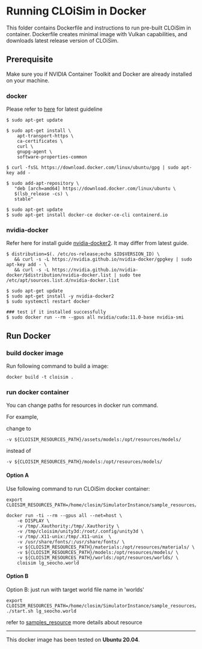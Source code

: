 # Running CLOiSim in Docker

This folder contains Dockerfile and instructions to run pre-built CLOiSim in container.
Dockerfile creates minimal image with Vulkan capabilities, and downloads latest release version of CLOiSim.

## Prerequisite

Make sure you if NVIDIA Container Toolkit and Docker are already installed on your machine.

### docker

Please refer to [here](https://docs.docker.com/engine/install/ubuntu/#install-using-the-repository) for latest guideline

```shell
$ sudo apt-get update

$ sudo apt-get install \
    apt-transport-https \
    ca-certificates \
    curl \
    gnupg-agent \
    software-properties-common

$ curl -fsSL https://download.docker.com/linux/ubuntu/gpg | sudo apt-key add -

$ sudo add-apt-repository \
   "deb [arch=amd64] https://download.docker.com/linux/ubuntu \
   $(lsb_release -cs) \
   stable"

$ sudo apt-get update
$ sudo apt-get install docker-ce docker-ce-cli containerd.io
```

### nvidia-docker

Refer here for install guide [nvidia-docker2](https://docs.nvidia.com/datacenter/cloud-native/container-toolkit/install-guide.html#docker).
It may differ from latest guide.

```shell
$ distribution=$(. /etc/os-release;echo $ID$VERSION_ID) \
   && curl -s -L https://nvidia.github.io/nvidia-docker/gpgkey | sudo apt-key add - \
   && curl -s -L https://nvidia.github.io/nvidia-docker/$distribution/nvidia-docker.list | sudo tee /etc/apt/sources.list.d/nvidia-docker.list

$ sudo apt-get update
$ sudo apt-get install -y nvidia-docker2
$ sudo systemctl restart docker

### test if it installed successfully
$ sudo docker run --rm --gpus all nvidia/cuda:11.0-base nvidia-smi
```

## Run Docker

### build docker image

Run following command to build a image:

```shell
docker build -t cloisim .
```

### run docker container

You can change paths for resources in docker run command.

For example,

change to

```shell
-v ${CLOISIM_RESOURCES_PATH}/assets/models:/opt/resources/models/
```

instead of

```shell
-v ${CLOISIM_RESOURCES_PATH}/models:/opt/resources/models/
```

#### Option A

Use following command to run CLOiSim docker container:

```shell
export CLOISIM_RESOURCES_PATH=/home/closim/SimulatorInstance/sample_resources/

docker run -ti --rm --gpus all --net=host \
    -e DISPLAY \
    -v /tmp/.Xauthority:/tmp/.Xauthority \
    -v /tmp/cloisim/unity3d:/root/.config/unity3d \
    -v /tmp/.X11-unix:/tmp/.X11-unix  \
    -v /usr/share/fonts/:/usr/share/fonts/ \
    -v ${CLOISIM_RESOURCES_PATH}/materials:/opt/resources/materials/ \
    -v ${CLOISIM_RESOURCES_PATH}/models:/opt/resources/models/ \
    -v ${CLOISIM_RESOURCES_PATH}/worlds:/opt/resources/worlds/ \
    cloisim lg_seocho.world
```

#### Option B

Option B: just run with target world file name in 'worlds'

```shell
export CLOISIM_RESOURCES_PATH=/home/closim/SimulatorInstance/sample_resources/
./start.sh lg_seocho.world
```

refer to [samples_resource](https://github.com/lge-ros2/sample_resources) more details about resource

-------------------------------

This docker image has been tested on __Ubuntu 20.04__.
